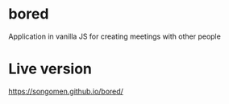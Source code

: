 # bored
Application in vanilla JS for creating meetings with other people
# Live version<br>
https://songomen.github.io/bored/
